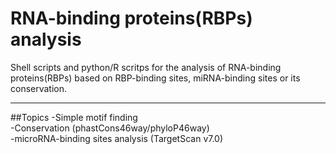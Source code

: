 # RNA-binding proteins(RBPs) analysis
Shell scripts and python/R scritps for the analysis of RNA-binding proteins(RBPs) based on RBP-binding sites, miRNA-binding sites or its conservation.
***
##Topics
-Simple motif finding  
-Conservation (phastCons46way/phyloP46way)  
-microRNA-binding sites analysis (TargetScan v7.0)  
